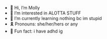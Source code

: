 - 👋 Hi, I’m Molly
- 🧁 I’m interested in ALOTTA STUFF
- 🐧 I’m currently learning nothing bc im stupid
- 🎗 Pronouns: she/her/hers or any
- 🎀 Fun fact: i have adhd ig

<!---
meowinfetti/meowinfetti is a ✨ special ✨ repository because its `README.md` (this file) appears on your GitHub profile.
You can click the Preview link to take a look at your changes.
--->
